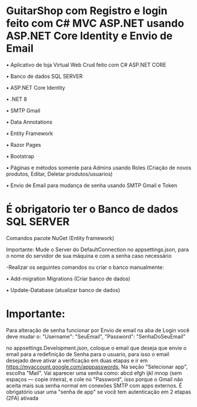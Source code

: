 # GuitarShop com Registro e login feito com C# MVC ASP.NET usando ASP.NET Core Identity e Envio de Email

• Aplicativo de loja Virtual Web Crud feito com C# ASP.NET CORE

• Banco de dados SQL SERVER

• ASP.NET Core Identity
 
• .NET 8
 
• SMTP Gmail

• Data Annotations

• Entity Framework

• Razor Pages

• Bootstrap

• Páginas e métodos somente para Admins usando Roles (Criação de novos produtos, Editar, Deletar produtos/usuarios)

• Envio de Email para mudança de senha usando SMTP Gmail e Token

# É obrigatorio ter o Banco de dados SQL SERVER
Comandos pacote NuGet (Entity framework)


  Importante: Mude o Server do DefaultConnection no appsettings.json, para o nome do servidor de sua máquina e com a senha caso necessário

  -Realizar os seguintes comandos ou criar o banco manualmente:
  
  • Add-migration Migrations (Criar banco de dados)
  
  • Update-Database (atualizar banco de dados)

# Importante:
Para alteração de senha funcionar por Envio de email na aba de Login você deve mudar o:
        "Username": "SeuEmail",
        "Password": "SenhaDoSeuEmail"

no appsettings.Development.json, coloque o email que deseja que envie o email para a redefinição de Senha para o usuario, para isso o email desejado deve ativar a verificação em duas etapas e ir em https://myaccount.google.com/apppasswords, Na seção "Selecionar app", escolha "Mail". Vai aparecer uma senha como: abcd efgh ijkl mnop (sem espaços — copie inteira), e cole no "Password", isso porque o Gmail não aceita mais sua senha normal em conexões SMTP com apps externos. É obrigatório usar uma "senha de app" se você tem autenticação em 2 etapas (2FA) ativada
  
 
